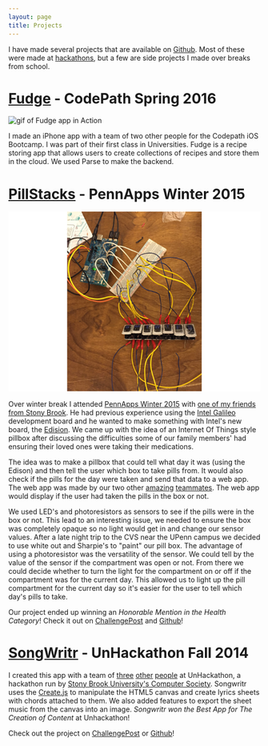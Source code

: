 ```yaml
---
layout: page
title: Projects
---
```


I have made several projects that are available on [Github](https://github.com/toastking).  Most of these were made at [hackathons](http://en.wikipedia.org/wiki/Hackathon), but a few are side projects I made over breaks from school.  

# [Fudge](https://github.com/FudgeInc/Fudge) - CodePath Spring 2016

<img style="margin-left:auto;margin-right:auto;" src = "http://i.imgur.com/4yQARi5.gif" alt="gif of Fudge app in Action"/>

I made an iPhone app with a team of two other people for the Codepath iOS Bootcamp.  I was part of their first class in Universities.  Fudge is a recipe storing app that allows users to create collections of recipes and store them in the cloud.  We used Parse to make the backend.  

# [PillStacks](https://github.com/NazimAmin/PennAppsIOTPillBox) - PennApps Winter 2015

![A picture of the PillStacks device](pillstacks.png)

Over winter break I attended [PennApps Winter 2015](http://2015s.pennapps.com/) with [one of my friends from Stony Brook](https://github.com/NazimAmin).  He had previous experience using the [Intel Galileo](http://en.wikipedia.org/wiki/Intel_Galileo) development board and he wanted to make something with Intel's new board, the [Edision](http://en.wikipedia.org/wiki/Intel_Edison).  We came up with the idea of an Internet Of Things style pillbox after discussing the difficulties some of our family members' had ensuring their loved ones were taking their medications.  

The idea was to make a pillbox that could tell what day it was (using the Edison) and then tell the user which box to take pills from.  It would also check if the pills for the day were taken and send that data to a web app.  The web app was made by our two other [amazing](https://github.com/airrick213) [teammates](https://github.com/avarun42).  The web app would display if the user had taken the pills in the box or not.  

We used LED's and photoresistors as sensors to see if the pills were in the box or not.  This lead to an interesting issue, we needed to ensure the box was completely opaque so no light would get in and change our sensor values.  After a late night trip to the CVS near the UPenn campus we decided to use white out and Sharpie's to "paint" our pill box.  The advantage of using a photoresistor was the versatility of the sensor.  We could tell by the value of the sensor if the compartment was open or not.  From there we could decide whether to turn the light for the compartment on or off if the compartment was for the current day.  This allowed us to light up the pill compartment for the current day so it's easier for the user to tell which day's pills to take.  

Our project ended up winning an *Honorable Mention in the Health Category*! Check it out on [ChallengePost](http://challengepost.com/software/pillstacks) and [Github](https://github.com/NazimAmin/PennAppsIOTPillBox)!

# [SongWritr](https://github.com/tektekPush/songwritr) - UnHackathon Fall 2014

I created this app with a team of [three](https://github.com/mgenkin) [other](https://github.com/taylorwan) [people](https://github.com/tektekPush) at UnHackathon, a hackathon run by [Stony Brook University's Computer Society](https://sbcs.io/).  Songwritr uses the [Create.js](http://createjs.com/Home) to manipulate the HTML5 canvas and create lyrics sheets with chords attached to them.  We also added features to export the sheet music from the canvas into an image.  *Songwritr won the Best App for The Creation of Content* at Unhackathon!

Check out the project on [ChallengePost](http://challengepost.com/software/songwritr) or [Github](https://github.com/tektekPush/songwritr)!    
